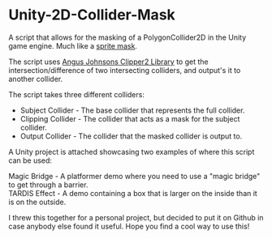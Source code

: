# Unity-2D-Collider-Mask
A script that allows for the masking of a PolygonCollider2D in the Unity game engine. Much like a <a href="https://docs.unity3d.com/ScriptReference/SpriteMask.html">sprite mask</a>.

The script uses <a href="https://github.com/AngusJohnson/Clipper2">Angus Johnsons Clipper2 Library</a> to get the intersection/difference of two intersecting colliders, and output's it to another collider.

The script takes three different colliders: <br>
<ul>
<li>Subject Collider - The base collider that represents the full collider. <br>
<li>Clipping Collider - The collider that acts as a mask for the subject collider. <br>
<li>Output Collider - The collider that the masked collider is output to. <br>
</ul>

A Unity project is attached showcasing two examples of where this script can be used: <br>

Magic Bridge - A platformer demo where you need to use a "magic bridge" to get through a barrier. <br>
TARDIS Effect - A demo containing a box that is larger on the inside than it is on the outside. <br>

I threw this together for a personal project, but decided to put it on Github in case anybody else found it useful. Hope you find a cool way to use this!

